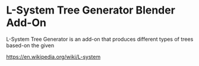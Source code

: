 # L-System Tree Generator Blender Add-On
L-System Tree Generator is an add-on that produces different types of trees based-on the given 

[L-System]: https://en.wikipedia.org/wiki/L-system	"L-System"

https://en.wikipedia.org/wiki/L-system
